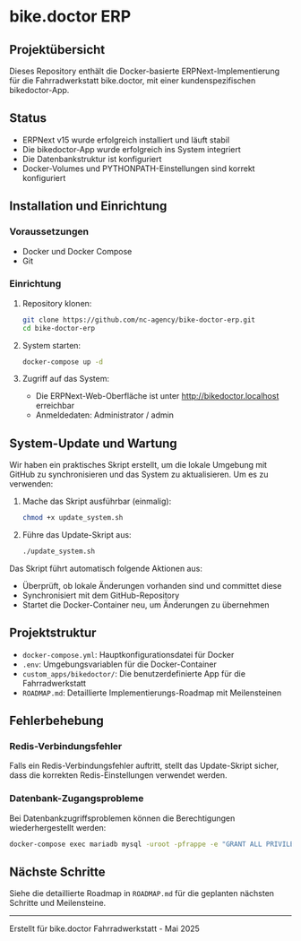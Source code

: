 # bike.doctor ERP

## Projektübersicht
Dieses Repository enthält die Docker-basierte ERPNext-Implementierung für die Fahrradwerkstatt bike.doctor, mit einer kundenspezifischen bikedoctor-App.

## Status
- ERPNext v15 wurde erfolgreich installiert und läuft stabil
- Die bikedoctor-App wurde erfolgreich ins System integriert
- Die Datenbankstruktur ist konfiguriert
- Docker-Volumes und PYTHONPATH-Einstellungen sind korrekt konfiguriert

## Installation und Einrichtung

### Voraussetzungen
- Docker und Docker Compose
- Git

### Einrichtung
1. Repository klonen:
   ```bash
   git clone https://github.com/nc-agency/bike-doctor-erp.git
   cd bike-doctor-erp
   ```

2. System starten:
   ```bash
   docker-compose up -d
   ```

3. Zugriff auf das System:
   - Die ERPNext-Web-Oberfläche ist unter http://bikedoctor.localhost erreichbar
   - Anmeldedaten: Administrator / admin

## System-Update und Wartung

Wir haben ein praktisches Skript erstellt, um die lokale Umgebung mit GitHub zu synchronisieren und das System zu aktualisieren. Um es zu verwenden:

1. Mache das Skript ausführbar (einmalig):
   ```bash
   chmod +x update_system.sh
   ```

2. Führe das Update-Skript aus:
   ```bash
   ./update_system.sh
   ```

Das Skript führt automatisch folgende Aktionen aus:
- Überprüft, ob lokale Änderungen vorhanden sind und committet diese
- Synchronisiert mit dem GitHub-Repository
- Startet die Docker-Container neu, um Änderungen zu übernehmen

## Projektstruktur
- `docker-compose.yml`: Hauptkonfigurationsdatei für Docker
- `.env`: Umgebungsvariablen für die Docker-Container
- `custom_apps/bikedoctor/`: Die benutzerdefinierte App für die Fahrradwerkstatt
- `ROADMAP.md`: Detaillierte Implementierungs-Roadmap mit Meilensteinen

## Fehlerbehebung

### Redis-Verbindungsfehler
Falls ein Redis-Verbindungsfehler auftritt, stellt das Update-Skript sicher, dass die korrekten Redis-Einstellungen verwendet werden.

### Datenbank-Zugangsprobleme
Bei Datenbankzugriffsproblemen können die Berechtigungen wiederhergestellt werden:
```bash
docker-compose exec mariadb mysql -uroot -pfrappe -e "GRANT ALL PRIVILEGES ON \`_18fac39732df0c89\`.* TO '_18fac39732df0c89'@'%' IDENTIFIED BY 'vwkLXvMY6Kifh83X' WITH GRANT OPTION; FLUSH PRIVILEGES;"
```

## Nächste Schritte
Siehe die detaillierte Roadmap in `ROADMAP.md` für die geplanten nächsten Schritte und Meilensteine.

---
Erstellt für bike.doctor Fahrradwerkstatt - Mai 2025